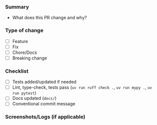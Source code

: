### Summary

- What does this PR change and why?

### Type of change

- [ ] Feature
- [ ] Fix
- [ ] Chore/Docs
- [ ] Breaking change

### Checklist

- [ ] Tests added/updated if needed
- [ ] Lint, type-check, tests pass (`uv run ruff check .`, `uv run mypy .`, `uv run pytest`)
- [ ] Docs updated (`docs/`)
- [ ] Conventional commit message

### Screenshots/Logs (if applicable)
